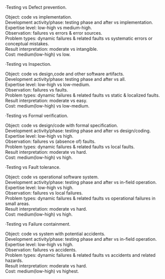 ·Testing vs Defect prevention. 

Object: code vs implementation.    
Development activity/phase: testing phase and after vs implementation.      
Expertise level: low-high vs medium-high.      
Observation: failures vs errors & error sources.     
Problem types: dynamic failures & related faults vs systematic errors or conceptual mistakes.      
Result interpretation: moderate vs intangible.       
Cost: medium(low-high) vs low.

·Testing vs Inspection.   

Object: code vs design,code and other software artifacts.    
Development activity/phase: testing phase and after vs all.     
Expertise level: low-high vs low-medium.      
Observation: failures vs faults.      
Problem types: dynamic failures & related faults vs static & localized faults.      
Result interpretation: moderate vs easy.        
Cost: medium(low-high) vs low-medium.

·Testing vs Formal verification.      

Object: code vs design/code with formal specification.      
Development activity/phase: testing phase and after vs design/coding.         
Expertise level: low-high vs high.       
Observation: failures vs (absence of) faults.           
Problem types: dynamic failures & related faults vs local faults.             
Result interpretation: moderate vs hard.           
Cost: medium(low-high) vs high.

·Testing vs Fault tolerance.       

Object: code vs operational software system.          
Development activity/phase: testing phase and after vs in-field operation.       
Expertise level: low-high vs high.         
Observation: failures vs local failures.         
Problem types: dynamic failures & related faults vs operational failures in small areas.     
Result interpretation: moderate vs hard.         
Cost: medium(low-high) vs high.

·Testing vs Failure containment. 

Object: code vs system with potential accidents.         
Development activity/phase: testing phase and after vs in-field operation.          
Expertise level: low-high vs high.          
Observation: failures vs accidents.          
Problem types: dynamic failures & related faults vs accidents and related hazards.         
Result interpretation: moderate vs hard.       
Cost: medium(low-high) vs highest.





